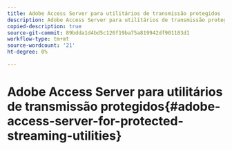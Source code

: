 ```yaml
---
title: Adobe Access Server para utilitários de transmissão protegidos
description: Adobe Access Server para utilitários de transmissão protegidos
copied-description: true
source-git-commit: 89bdda1d4bd5c126f19ba75a819942df901183d1
workflow-type: tm+mt
source-wordcount: '21'
ht-degree: 0%

---
```



# Adobe Access Server para utilitários de transmissão protegidos{#adobe-access-server-for-protected-streaming-utilities}

